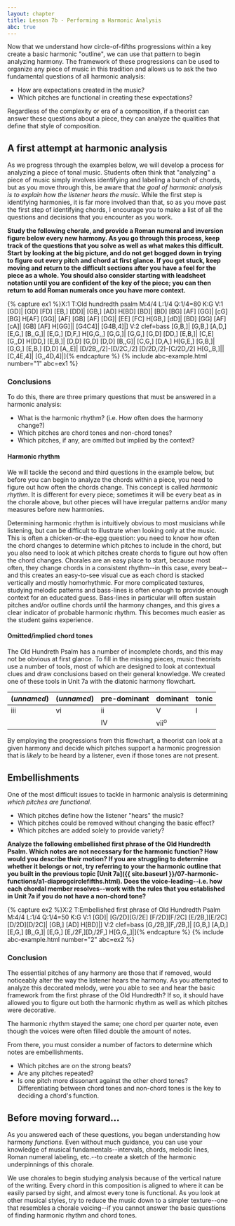 ```yaml
---
layout: chapter
title: Lesson 7b - Performing a Harmonic Analysis
abc: true
---
```


<!-- When you return to this section, you have two MAJOR EDITS
 1 - You need to find a better example the Old 100th. It's first phrase is full of vi chords acting as tonic function, which is confusing and totally undermines what you said about vi to V being rare in the previous unit.
 2 - You need to write in full answers for the conclusions section, because you never actually give them the answers to the questions as asked. Fine for in class, but someone who isn't in class will never have confirmation of whether they got it correct or not.-->
Now that we understand how circle-of-fifths progressions within a key create a basic harmonic "outline", we can use that pattern to begin analyzing harmony. The framework of these progressions can be used to organize any piece of music in this tradition and allows us to ask the two fundamental questions of all harmonic analysis: 
- How are expectations created in the music?
- Which pitches are functional in creating these expectations?

Regardless of the complexity or era of a composition, if a theorist can answer these questions about a piece, they can analyze the qualities that define that style of composition. 

## A first attempt at harmonic analysis

As we progress through the examples below, we will develop a process for analyzing a piece of tonal music. Students often think that "analyzing" a piece of music simply involves identifying and labeling a bunch of chords, but as you move through this, be aware that *the goal of harmonic analysis is to explain how the listener hears the music*. While the first step is identifying harmonies, it is far more involved than that, so as you move past the first step of identifying chords, I encourage you to make a list of all the questions and decisions that you encounter as you work. 

**Study the following chorale, and provide a Roman numeral and inversion figure below every new harmony. As you go through this process, keep track of the questions that you solve as well as what makes this difficult. Start by looking at the big picture, and do not get bogged down in trying to figure out every pitch and chord at first glance. If you get stuck, keep moving and return to the difficult sections after you have a feel for the piece as a whole. You should also consider starting with leadsheet notation until you are confident of the key of the piece; you can then return to add Roman numerals once you have more context.**

{% capture ex1 %}X:1
T:Old hundredth psalm
M:4/4
L:1/4
Q:1/4=80
K:G
V:1
[GD]| [GD] [FD] [EB,] [DD]| [GB,] [AD] H[BD]
[BD]| [BD] [BG] [AF] [GG]| [cG] [BG] H[AF]
[GG]| [AF] [GB] [AF] [DG]| [EE] [FC] H[GB,]
[dD]| [BD] [GG] [AF] [cA]| [GB] [AF] H[GG]|| [G4C4]| [G4B,4]|]
V:2 clef=bass
[G,B,]| [G,B,] [A,D,] [E,G,] [B,,G,]| [E,G,] [D,F,] H[G,G,,]
[G,G,]| [G,G,] [G,D] [DD,] [E,B,]| [C,E] [G,,D] H[DD,]
[E,B,]| [D,D] [G,D] [D,D] [B,,G]| [C,G,] [D,A,] H[G,E,]
[G,B,]| [G,G,] [E,B,] [D,D] [A,,E]| [D/2B,,/2]-[D/2C,/2] [D/2D,/2]-[C/2D,/2] H[G,,B,]|| [C,4E,4]| [G,,4D,4]|]{% endcapture %}
{% include abc-example.html number="1" abc=ex1 %}

### Conclusions

 To do this, there are three primary questions that must be answered in a harmonic analysis:
- What is the harmonic rhythm? (i.e. How often does the harmony change?)
- Which pitches are chord tones and non-chord tones?
- Which pitches, if any, are omitted but implied by the context?

#### Harmonic rhythm

We will tackle the second and third questions in the example below, but before you can begin to analyze the chords within a piece, you need to figure out how often the chords change. This concept is called *harmonic rhythm*. It is different for every piece; sometimes it will be every beat as in the chorale above, but other pieces will have irregular patterns and/or many measures before new harmonies.

Determining harmonic rhythm is intuitively obvious to most musicians while listening, but can be difficult to illustrate when looking only at the music. This is often a chicken-or-the-egg question: you need to know how often the chord changes to determine which pitches to include in the chord, but you also need to look at which pitches create chords to figure out how often the chord changes. Chorales are an easy place to start, because most often, they change chords in a consistent rhythm--in this case, every beat--and this creates an easy-to-see visual cue as each chord is stacked vertically and mostly homorhythmic. For more complicated textures, studying melodic patterns and bass-lines is often enough to provide enough context for an educated guess. Bass-lines in particular will often sustain pitches and/or outline chords until the harmony changes, and this gives a clear indicator of probable harmonic rhythm. This becomes much easier as the student gains experience.

#### Omitted/implied chord tones

The Old Hundreth Psalm has a number of incomplete chords, and this may not be obvious at first glance. To fill in the missing pieces, music theorists use a number of tools, most of which are designed to look at contextual clues and draw conclusions based on their general knowledge. We created one of these tools in Unit 7a with the diatonic harmony flowchart.

| (*unnamed*) | (*unnamed*) | pre-dominant | dominant | tonic |
--- | --- | --- | --- | --- |
| iii | vi | ii | V | I |
| | | IV | vii<sup>o</sup> | |

By employing the progressions from this flowchart, a theorist can look at a given harmony and decide which pitches support a harmonic progression that is *likely* to be heard by a listener, even if those tones are not present.

## Embellishments

One of the most difficult issues to tackle in harmonic analysis is determining *which pitches are functional*. 
- Which pitches define how the listener "hears" the music?
- Which pitches could be removed without changing the basic effect?
- Which pitches are added solely to provide variety?

**Analyze the following embellished first phrase of the Old Hundredth Psalm. Which notes are not necessary for the harmonic function? How would you describe their motion? If you are struggling to determine whether it belongs or not, try referring to your the harmonic outline that you built in the previous topic [Unit 7a]({{ site.baseurl }}/07-harmonic-functions/a1-diaprogcirclefifths.html). Does the voice-leading--i.e. how each chordal member resolves--work with the rules that you established in Unit 7a if you do not have a non-chord tone?**

{% capture ex2 %}X:2
T:Embellished first phrase of Old Hundredth Psalm
M:4/4
L:1/4
Q:1/4=50
K:G
V:1
[GD]| [G/2D][G/2E] [F/2D][F/2C] [E/2B,][E/2C] [D/2D][D/2C]| [GB,] [AD] H[BD]|]
V:2 clef=bass
[G,/2B,][F,/2B,]| [G,B,] [A,D,] [E,G,] [B,,G,]| [E,G,] [E,/2F,][D,/2F,] H[G,G,,]|]{% endcapture %}
{% include abc-example.html number="2" abc=ex2 %}

### Conclusion

The essential pitches of any harmony are those that if removed, would noticeably alter the way the listener hears the harmony. As you attempted to analyze this decorated melody, were you able to see and hear the basic framework from the first phrase of the Old Hundredth? If so, it should have allowed you to figure out both the harmonic rhythm as well as which pitches were decorative. 

The harmonic rhythm stayed the same; one chord per quarter note, even though the voices were often filled double the amount of notes. 

From there, you must consider a number of factors to determine which notes are embellishments. 
- Which pitches are on the strong beats? 
- Are any pitches repeated? 
- Is one pitch more dissonant against the other chord tones? 
Differentiating between chord tones and non-chord tones is the key to deciding a chord's function.

## Before moving forward...

As you answered each of these questions, you began understanding how harmony *functions*. Even without much guidance, you can use your knowledge of musical fundamentals--intervals, chords, melodic lines, Roman numeral labeling, etc.--to create a sketch of the harmonic underpinnings of this chorale.

We use chorales to begin studying analysis because of the vertical nature of the writing. Every chord in this composition is aligned to where it can be easily parsed by sight, and almost every tone is functional. As you look at other musical styles, try to reduce the music down to a simpler texture--one that resembles a chorale voicing--if you cannot answer the basic questions of finding harmonic rhythm and chord tones.